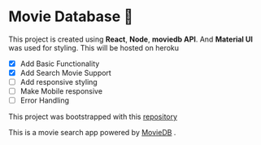 # Movie Database :movie_camera:

This project is created using **React**, **Node**, **moviedb API**. And **Material UI** was used for styling. This will be hosted on heroku

- [x] Add Basic Functionality
- [x] Add Search Movie Support
- [ ] Add responsive styling
- [ ] Make Mobile responsive
- [ ] Error Handling

This project was bootstrapped with this [repository](https://github.com/mars/heroku-cra-node)

This is a movie search app powered by [MovieDB](https://www.themoviedb.org/?language=en) .